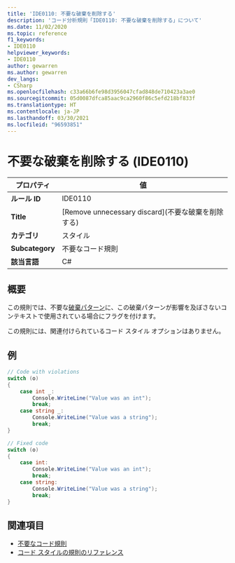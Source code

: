 ```yaml
---
title: 'IDE0110: 不要な破棄を削除する'
description: 'コード分析規則「IDE0110: 不要な破棄を削除する」について'
ms.date: 11/02/2020
ms.topic: reference
f1_keywords:
- IDE0110
helpviewer_keywords:
- IDE0110
author: gewarren
ms.author: gewarren
dev_langs:
- CSharp
ms.openlocfilehash: c33a66b6fe98d3956047cfad848de710423a3ae0
ms.sourcegitcommit: 05d0087dfca85aac9ca2960f86c5efd218bf833f
ms.translationtype: HT
ms.contentlocale: ja-JP
ms.lasthandoff: 03/30/2021
ms.locfileid: "96593851"
---
```

# <a name="remove-unnecessary-discard-ide0110"></a>不要な破棄を削除する (IDE0110)

|プロパティ|値|
|-|-|
| **ルール ID** | IDE0110 |
| **Title** | [Remove unnecessary discard]\(不要な破棄を削除する\) |
| **カテゴリ** | スタイル |
| **Subcategory** | 不要なコード規則 |
| **該当言語** | C# |

## <a name="overview"></a>概要

この規則では、不要な[破棄パターン](../../../../_csharplang/proposals/csharp-8.0/patterns.md#discard-pattern)に、この破棄パターンが影響を及ぼさないコンテキストで使用されている場合にフラグを付けます。

この規則には、関連付けられているコード スタイル オプションはありません。

## <a name="example"></a>例

```csharp
// Code with violations
switch (o)
{
    case int _:
        Console.WriteLine("Value was an int");
        break;
    case string _:
        Console.WriteLine("Value was a string");
        break;
}

// Fixed code
switch (o)
{
    case int:
        Console.WriteLine("Value was an int");
        break;
    case string:
        Console.WriteLine("Value was a string");
        break;
}
```

## <a name="see-also"></a>関連項目

- [不要なコード規則](unnecessary-code-rules.md)
- [コード スタイルの規則のリファレンス](index.md)
